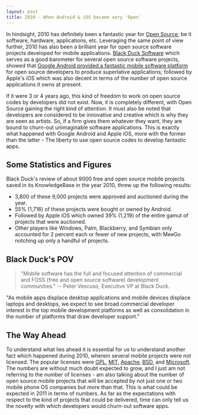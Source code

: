 ```yaml
---
layout: post
title: 2010 - When Android & iOS became very 'Open'
---
```


In hindsight, 2010 has definitely been a fantastic year for <a href="http://en.wikipedia.org/wiki/Open_source">Open Source</a>; be it software, hardware, applications, etc. Leveraging the same point of view further, 2010 has also been a brilliant year for open source software projects developed for mobile applications. <a href="http://www.blackducksoftware.com/">Black Duck Software</a> which serves as a good barometer for several open source software projects, showed that <a href="http://www.pcworld.com/article/210384/android_no_2_mobile_os_apple_eats_its_dust.html?tk=rel_news">Google Android provided a fantastic mobile software platform</a> for open source developers to produce superlative applications; followed by Apple's iOS which was also decent in terms of the number of open source applications it owns at present.

If it were 3 or 4 years ago, this kind of freedom to work on open source codes by developers did not exist. Now, it is completely different, with Open Source gaining the right kind of attention. It must also be noted that developers are considered to be innovative and creative which is why they are seen as artists. So, if a firm gives them whatever they want, they are bound to churn-out unimaginable software applications. This is exactly what happened with Google Android and Apple iOS, more with the former than the latter - The liberty to use open source codes to develop fantastic apps. 

## Some Statistics and Figures

Black Duck's review of about 9000 free and open source mobile projects saved in its KnowledgeBase in the year 2010, threw up the following results:

* 3,800 of these 9,000 projects were approved and auctioned during the year.
* 55% (1,716) of these projects were bought or owned by Android.
* Followed by Apple iOS which owned 39% (1,219) of the entire gamut of projects that were auctioned.
* Other players like Windows, Palm, Blackberry, and Symbian only accounted for 2 percent each or fewer of new projects, with MeeGo notching up only a handful of projects.

## Black Duck's POV

> "Mobile software has the full and focused attention of commercial and FOSS (free and open source software) development communities." -- Peter Vescuso, Executive VP at Black Duck.

"As mobile apps displace desktop applications and mobile devices displace laptops and desktops, we expect to see broad commercial developer interest in the top mobile development platforms as well as consolidation in the number of platforms that draw developer support."

## The Way Ahead

To understand what lies ahead it is essential for us to understand another fact which happened during 2010, wherein several mobile projects were not licensed. The popular licenses were <a href="http://www.gnu.org/licenses/gpl.html">GPL</a>, <a href="http://www.opensource.org/licenses/mit-license.php">MIT</a>, <a href="http://www.apache.org/licenses/LICENSE-2.0.html">Apache</a>, <a href="http://www.opensource.org/licenses/bsd-license.php">BSD</a>, and <a href="http://www.microsoft.com/licensing/default.aspx">Microsoft</a>. The numbers are without much doubt expected to grow, and I just am not referring to the number of licenses - am also talking about the number of open source mobile projects that will be accepted by not just one or two mobile phone OS companies but more than that. This is what could be expected in 2011 in terms of numbers. As far as the expectations with respect to the kind of projects that could be delivered, time can only tell us the novelty with which developers would churn-out software apps.

